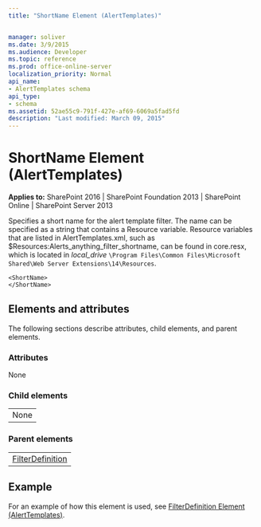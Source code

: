 ```yaml
---
title: "ShortName Element (AlertTemplates)"


manager: soliver
ms.date: 3/9/2015
ms.audience: Developer
ms.topic: reference
ms.prod: office-online-server
localization_priority: Normal
api_name:
- AlertTemplates schema
api_type:
- schema
ms.assetid: 52ae55c9-791f-427e-af69-6069a5fad5fd
description: "Last modified: March 09, 2015"
---
```


# ShortName Element (AlertTemplates)

 
  
 **Applies to:** SharePoint 2016 | SharePoint Foundation 2013 | SharePoint Online | SharePoint Server 2013
  
Specifies a short name for the alert template filter. The name can be specified as a string that contains a Resource variable. Resource variables that are listed in AlertTemplates.xml, such as $Resources:Alerts_anything_filter_shortname, can be found in core.resx, which is located in  _local_drive_ `\Program Files\Common Files\Microsoft Shared\Web Server Extensions\14\Resources`.
  
```
<ShortName>
</ShortName>
```

## Elements and attributes

The following sections describe attributes, child elements, and parent elements.

### Attributes

None
  
### Child elements

||
|:-----|
|None |
   
### Parent elements

||
|:-----|
|[FilterDefinition](filterdefinition-element-alerttemplates.md)|
   
## Example

For an example of how this element is used, see [FilterDefinition Element (AlertTemplates)](filterdefinition-element-alerttemplates.md).
  

